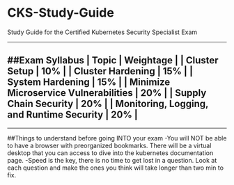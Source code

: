 # CKS-Study-Guide
Study Guide for the Certified Kubernetes Security Specialist Exam


-----------------------------------------------------------
##Exam Syllabus
| Topic	                                     | Weightage  | 
| Cluster Setup	                             | 10%        |
| Cluster Hardening	                         | 15%        |
| System Hardening	                         | 15%        |
| Minimize Microservice Vulnerabilities	     | 20%        |
| Supply Chain Security	                     | 20%        |
| Monitoring, Logging, and Runtime Security	 | 20%        |
-----------------------------------------------------------


--------------------------------------------------------
##Things to understand before going INTO your exam
-You will NOT be able to have a browser with preorganized bookmarks. There will be a virtual desktop that you can access to dive into the kubernetes documentation page.
-Speed is the key, there is no time to get lost in a question. Look at each question and make the ones you think will take longer than two min to fix.
